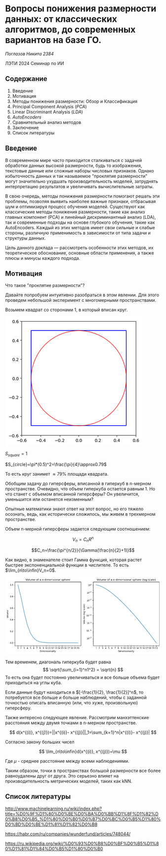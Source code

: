 
# Вопросы понижения размерности данных: от классических алгоритмов, до современных вариантов на базе ГО.
*Поглазов Никита 2384*

ЛЭТИ 2024 Семинар по ИИ

## Cодержание


1. Введение
2. Мотивация
3. Методы понижения размерности: Обзор и Классификация
4. Principal Component Analysis (*PCA*)
5. Linear Discriminant Analysis (*LDA*)
6. *AutoEncoders*
7. Сравнительный анализ методов
8. Заключение
9. Список литературы

## Введение

В современном мире часто приходится сталкиваться с задачей обработки данных высокой размерности, будь то изображения, текстовые данные или сложные наборы числовых признаков. Однако избыточность данных и так называемое "проклятие размерности" могут значительно ухудшать производительность моделей, затруднять интерпретацию результатов и увеличивать вычислительные затраты.

В свою очередь, методы понижения размерности помогают решать эти проблемы, позволяя выявить наиболее важные признаки, отбрасывая шум и оптимизируя процесс обучения моделей. Существуют как классические методы понижения размерности, такие как анализ главных компонент (PCA) и линейный дискриминантный анализ (LDA), так и современные подходы на основе глубокого обучения, такие как AutoEncoders. Каждый из этих методов имеет свои сильные и слабые стороны, различную применимость в зависимости от типа задачи и структуры данных.

Цель данного доклада — рассмотреть особенности этих методов, их теоретическое обоснование, основные области применения, а также плюсы и минусы каждого подхода.

## Мотивация

Что такое "проклятие размерности"?

Давайте попробуем интуитивно разобраться в этом явлении. Для этого проведем небольшой эксперимент с многомерными пространствами. 

Возьмем квадрат со сторонами 1, в который вписан круг.

![Motivation Inscribed Cirlce](../resources/motivation_inscribed_circle.png)

$S_{square}=1$

$S_{circle}=\pi*(0.5)^2=\frac{\pi}{4}\approx0.79$

То есть круг занимет $\approx79\%$ площади квадрата.

Обобщим задачу до гиперсферы, вписанной в гиперкуб в n-мерном пространстве. Очевидно, что объем гиперкуба остается равным $1$. Но что станет с объемом вписанной гиперсферы? Он увеличится, уменьшится или останется неизменным?

Опытные математики знают ответ на этот вопрос, но его тяжело осознать, ведь, как исторически сложилось, мы живем в трехмерном пространстве.

Объем n-мерной гиперсферы задается следующим соотношением:

$$V_n=C_nR^n$$

$$C_n=\frac{\pi^{n/2}}{\Gamma(\frac{n}{2}+1)}$$

Как видно, в знаменателе стоит Гамма функция, которая растет быстрее экспоненциальной функции в числителе. То есть $\lim_{n\to\infin}V_n=0$.

![Volume plot](../resources/motivation_sphere_volume.png)


Тем временем, диагональ гиперкуба будет равна
$$
\sqrt{\sum_{i=1}^n1^2} = \sqrt{n}
$$
То есть она будет постоянно увеличиваться и все больше объема будет приходиться на углы куба.

Если данные будут находиться в $[-\frac{1}{2}, \frac{1}{2}]^n$, то потребуется все больше и больше наблюдений, чтобы с заданной точностью описать вписанную (или, что хуже, произвольную) гиперсферу.

Также интересно следующее явление. Рассмотрим манхэттенские расстояния между двумя точками в n-мерном пространстве.

$$
d(x^{(i)}, x^{(j)})=||x^{(i)}- x^{(j)}||_1=\sum_{k=1}^n|x^{(i)}- x^{(j)}|
$$

Согласно закону больших чисел

$$
\lim_{n\to\infin}d(x^{(i)}, x^{(j)})=\mu
$$

Где $\mu$ - среднее расстояние между всеми наблюдениями. 

Таким образом, точки в пространствах большой размерности все более равноудалены друг от друга. Это серьезно влияет на производительность метрических моделей, таких как kNN.

## Список литературы

http://www.machinelearning.ru/wiki/index.php?title=%D0%9F%D1%80%D0%BE%D0%BA%D0%BB%D1%8F%D1%82%D0%B8%D0%B5_%D1%80%D0%B0%D0%B7%D0%BC%D0%B5%D1%80%D0%BD%D0%BE%D1%81%D1%82%D0%B8

https://habr.com/ru/companies/wunderfund/articles/748044/

https://ru.wikipedia.org/wiki/%D0%93%D0%B8%D0%BF%D0%B5%D1%80%D1%81%D1%84%D0%B5%D1%80%D0%B0